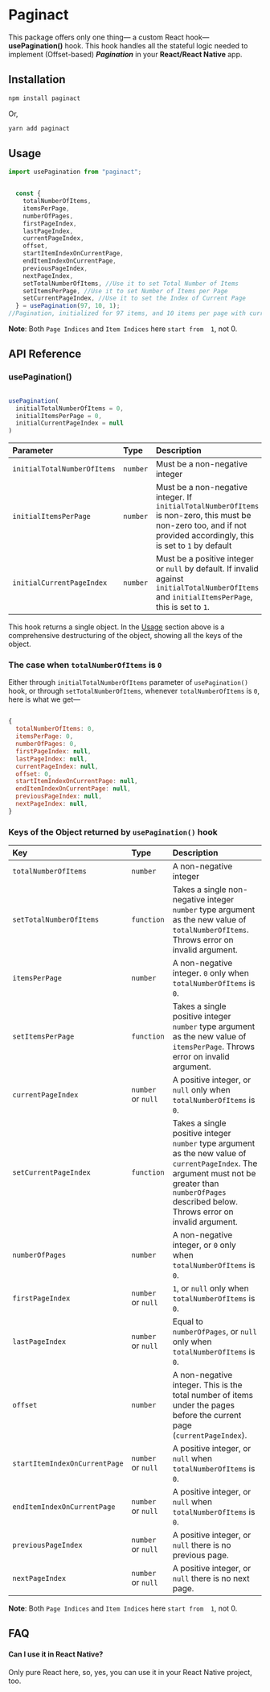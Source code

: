# Paginact

This package offers only one thing— a custom React hook—  **usePagination()** hook. This hook handles all the stateful logic needed to implement (Offset-based) ***Pagination***  in your **React/React Native** app. 
## Installation 

```bash
npm install paginact
```
Or,

```bash
yarn add paginact
```
## Usage

```javascript
import usePagination from "paginact";


  const {
    totalNumberOfItems,
    itemsPerPage,
    numberOfPages,
    firstPageIndex,
    lastPageIndex,
    currentPageIndex,
    offset,
    startItemIndexOnCurrentPage,
    endItemIndexOnCurrentPage,
    previousPageIndex,
    nextPageIndex,
    setTotalNumberOfItems, //Use it to set Total Number of Items
    setItemsPerPage, //Use it to set Number of Items per Page
    setCurrentPageIndex, //Use it to set the Index of Current Page
  } = usePagination(97, 10, 1);
//Pagination, initialized for 97 items, and 10 items per page with current page number 1.

```
**Note**:  Both `Page Indices` and `Item Indices` here `start from  1`, not 0.


## API Reference

### usePagination()

```javascript

usePagination(
  initialTotalNumberOfItems = 0,
  initialItemsPerPage = 0,
  initialCurrentPageIndex = null
)

```

| Parameter | Type     | Description                |
| :-------- | :------- | :------------------------- |
| `initialTotalNumberOfItems` | `number` |  Must be a non-negative integer|
| `initialItemsPerPage` | `number` |  Must be a non-negative integer. If `initialTotalNumberOfItems` is non-zero, this must be non-zero too, and if not provided accordingly, this is set to `1` by default|
| `initialCurrentPageIndex` | `number` |  Must be a positive integer or `null` by default. If invalid against `initialTotalNumberOfItems` and `initialItemsPerPage`, this is set to `1`.|

This hook returns a single object. In the [Usage](#usage) section above is a comprehensive destructuring of the object, showing all the keys of the object. 



### The case when `totalNumberOfItems` is `0`
Either through `initialTotalNumberOfItems` parameter of `usePagination()` hook, or through `setTotalNumberOfItems`, whenever `totalNumberOfItems` is `0`, here is what we get—

```javascript

{
  totalNumberOfItems: 0,
  itemsPerPage: 0,
  numberOfPages: 0,
  firstPageIndex: null,
  lastPageIndex: null,
  currentPageIndex: null,
  offset: 0,
  startItemIndexOnCurrentPage: null,
  endItemIndexOnCurrentPage: null,
  previousPageIndex: null,
  nextPageIndex: null,
}

```

###  Keys of the Object returned by `usePagination()` hook

| Key| Type     | Description                |
| :-------- | :------- | :------------------------- |
| `totalNumberOfItems` | `number` |  A non-negative integer|
| `setTotalNumberOfItems` | `function` |  Takes a single non-negative integer `number` type argument as the new value of `totalNumberOfItems`. Throws error on invalid argument.|
| `itemsPerPage` | `number` |  A non-negative integer. `0` only when `totalNumberOfItems` is `0`.|
| `setItemsPerPage` | `function` |  Takes a single positive integer `number` type argument as the new value of `itemsPerPage`. Throws error on invalid argument.|
| `currentPageIndex` | `number` or `null` |  A positive integer, or `null` only when `totalNumberOfItems` is `0`.|
| `setCurrentPageIndex` | `function` |  Takes a single positive integer `number` type argument as the new value of `currentPageIndex`. The argument must not be greater than `numberOfPages` described below. Throws error on invalid argument.|
| `numberOfPages` | `number` |  A non-negative integer, or `0` only when `totalNumberOfItems` is `0`.|
| `firstPageIndex` | `number` or `null` |  `1`, or `null` only when `totalNumberOfItems` is `0`.|
| `lastPageIndex` | `number` or `null` |  Equal to `numberOfPages`,  or `null` only when `totalNumberOfItems` is `0`.|
| `offset` | `number` |  A non-negative integer. This is the total number of items under the pages before the current page (`currentPageIndex`).|
| `startItemIndexOnCurrentPage` | `number` or `null` |  A positive integer,  or `null` when `totalNumberOfItems` is `0`.|
| `endItemIndexOnCurrentPage` | `number` or `null`|  A positive integer,  or `null` when `totalNumberOfItems` is `0`.|
| `previousPageIndex` | `number` or `null`|  A positive integer, or `null` there is no previous page.|
| `nextPageIndex` | `number` or `null` |  A positive integer, or `null` there is no next page.|


**Note**:  Both `Page Indices` and `Item Indices` here `start from  1`, not 0.


## FAQ

#### Can I use it in React Native?

Only pure React here, so, yes, you can use it in your React Native project, too.

